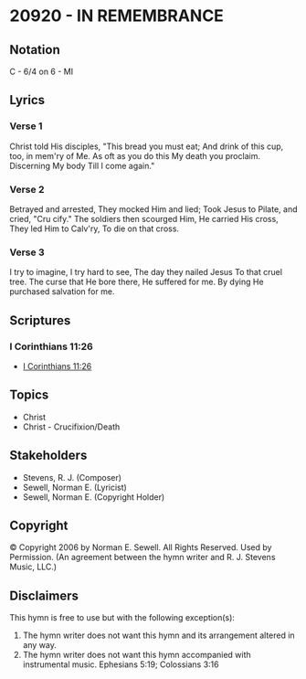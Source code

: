 # 20920 - IN REMEMBRANCE

## Notation

C - 6/4 on 6 - MI

## Lyrics

### Verse 1

Christ told His disciples, "This bread you must eat; And drink of this cup, too, in mem'ry of Me. As oft as you do this My death you proclaim. Discerning My body Till I come again."



### Verse 2

Betrayed and arrested, They mocked Him and lied; Took Jesus to Pilate, and cried, "Cru cify."  The soldiers then scourged Him, He carried His cross, They led Him to Calv'ry, To die on that cross.

### Verse 3

I try to imagine, I try hard to see, The day they nailed Jesus To that cruel tree. The curse that He bore there, He suffered for me. By dying He purchased salvation for me.



## Scriptures

### I Corinthians 11:26

- [I Corinthians 11:26](https://www.biblegateway.com/passage/?search=I%20Corinthians%2011%3A26)


## Topics

- Christ
- Christ - Crucifixion/Death

## Stakeholders

- Stevens, R. J. (Composer)
- Sewell, Norman E. (Lyricist)
- Sewell, Norman E. (Copyright Holder)

## Copyright

© Copyright 2006 by Norman E. Sewell.  All Rights Reserved. Used by Permission.
(An agreement between the hymn writer and R. J. Stevens Music, LLC.)

## Disclaimers

This hymn is free to use but with the following exception(s):
1. The hymn writer does not want this hymn and its arrangement altered in any way.
2. The hymn writer does not want this hymn accompanied with instrumental music.
Ephesians 5:19; Colossians 3:16

